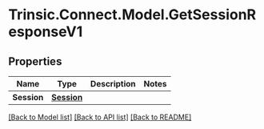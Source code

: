 # Trinsic.Connect.Model.GetSessionResponseV1

## Properties

Name | Type | Description | Notes
------------ | ------------- | ------------- | -------------
**Session** | [**Session**](Session.md) |  | 

[[Back to Model list]](../README.md#documentation-for-models) [[Back to API list]](../README.md#documentation-for-api-endpoints) [[Back to README]](../README.md)

